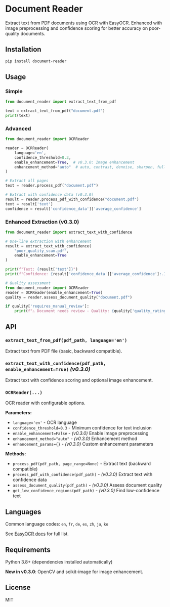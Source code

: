 # Document Reader

Extract text from PDF documents using OCR with EasyOCR. Enhanced with image preprocessing and confidence scoring for better accuracy on poor-quality documents.

## Installation

```bash
pip install document-reader
```

## Usage

### Simple

```python
from document_reader import extract_text_from_pdf

text = extract_text_from_pdf("document.pdf")
print(text)
```

### Advanced

```python
from document_reader import OCRReader

reader = OCRReader(
    language='en',
    confidence_threshold=0.3,
    enable_enhancement=True,  # v0.3.0: Image enhancement
    enhancement_method="auto"  # auto, contrast, denoise, sharpen, full
)

# Extract all pages
text = reader.process_pdf("document.pdf")

# Extract with confidence data (v0.3.0)
result = reader.process_pdf_with_confidence("document.pdf")
text = result['text']
confidence = result['confidence_data']['average_confidence']
```

### Enhanced Extraction (v0.3.0)

```python
from document_reader import extract_text_with_confidence

# One-line extraction with enhancement
result = extract_text_with_confidence(
    "poor_quality_scan.pdf",
    enable_enhancement=True
)

print(f"Text: {result['text']}")
print(f"Confidence: {result['confidence_data']['average_confidence']:.1%}")

# Quality assessment
from document_reader import OCRReader
reader = OCRReader(enable_enhancement=True)
quality = reader.assess_document_quality("document.pdf")

if quality['requires_manual_review']:
    print(f"⚠️ Document needs review - Quality: {quality['quality_rating']}")
```

## API

### `extract_text_from_pdf(pdf_path, language='en')`
Extract text from PDF file (basic, backward compatible).

### `extract_text_with_confidence(pdf_path, enable_enhancement=True)` *(v0.3.0)*
Extract text with confidence scoring and optional image enhancement.

### `OCRReader(...)`
OCR reader with configurable options.

**Parameters:**
- `language='en'` - OCR language
- `confidence_threshold=0.3` - Minimum confidence for text inclusion  
- `enable_enhancement=False` - *(v0.3.0)* Enable image preprocessing
- `enhancement_method="auto"` - *(v0.3.0)* Enhancement method
- `enhancement_params={}` - *(v0.3.0)* Custom enhancement parameters

**Methods:**
- `process_pdf(pdf_path, page_range=None)` - Extract text (backward compatible)
- `process_pdf_with_confidence(pdf_path)` - *(v0.3.0)* Extract text with confidence data
- `assess_document_quality(pdf_path)` - *(v0.3.0)* Assess document quality
- `get_low_confidence_regions(pdf_path)` - *(v0.3.0)* Find low-confidence text

## Languages

Common language codes: `en`, `fr`, `de`, `es`, `zh`, `ja`, `ko`

See [EasyOCR docs](https://github.com/JaidedAI/EasyOCR) for full list.

## Requirements

Python 3.8+ (dependencies installed automatically)

**New in v0.3.0**: OpenCV and scikit-image for image enhancement.

## License

MIT